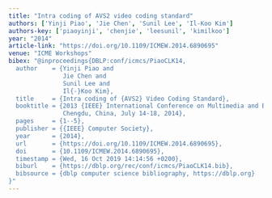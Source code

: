 ```yaml
---
title: "Intra coding of AVS2 video coding standard"
authors: ['Yinji Piao', 'Jie Chen', 'Sunil Lee', 'Il-Koo Kim']
authors-key: ['piaoyinji', 'chenjie', 'leesunil', 'kimilkoo']
year: "2014"
article-link: "https://doi.org/10.1109/ICMEW.2014.6890695"
venue: "ICME Workshops"
bibex: "@inproceedings{DBLP:conf/icmcs/PiaoCLK14,
  author    = {Yinji Piao and
               Jie Chen and
               Sunil Lee and
               Il{-}Koo Kim},
  title     = {Intra coding of {AVS2} Video Coding Standard},
  booktitle = {2013 {IEEE} International Conference on Multimedia and Expo Workshops,
               Chengdu, China, July 14-18, 2014},
  pages     = {1--5},
  publisher = {{IEEE} Computer Society},
  year      = {2014},
  url       = {https://doi.org/10.1109/ICMEW.2014.6890695},
  doi       = {10.1109/ICMEW.2014.6890695},
  timestamp = {Wed, 16 Oct 2019 14:14:56 +0200},
  biburl    = {https://dblp.org/rec/conf/icmcs/PiaoCLK14.bib},
  bibsource = {dblp computer science bibliography, https://dblp.org}
}"
---
```

